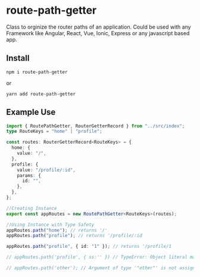 # route-path-getter

Class to orginize the router paths of an application. Could be used with any Framework like Angular, React, Vue, Ionic, Express or any javascript based app.

## Install

```
npm i route-path-getter
```

or

```
yarn add route-path-getter
```

## Example Use

```ts
import { RoutePathGetter, RouterGetterRecord } from "../src/index";
type RouteKeys = "home" | "profile";

const routes: RouterGetterRecord<RouteKeys> = {
  home: {
    value: "/",
  },
  profile: {
    value: "/profile/:id",
    params: {
      id: "",
    },
  },
};

//Creating Instance
export const appRoutes = new RoutePathGetter<RouteKeys>(routes);

//Using Instance with Type Safety
appRoutes.path("home"); // returns '/'
appRoutes.path("profile"); // returns '/profile/:id

appRoutes.path("profile", { id: "1" }); // returns '/profile/1

// appRoutes.path('profile', { ss:'' }) // TypeError: Object literal may only specify known properties, and 'ss' does not exist in type '{ id: string; }'.ts(2345);

// appRoutes.path('other'); // Argument of type '"other"' is not assignable to parameter of type 'RouteKeys'.
```
